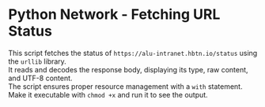 # Python Network - Fetching URL Status

This script fetches the status of `https://alu-intranet.hbtn.io/status` using the `urllib` library.  
It reads and decodes the response body, displaying its type, raw content, and UTF-8 content.  
The script ensures proper resource management with a `with` statement.  
Make it executable with `chmod +x` and run it to see the output.
